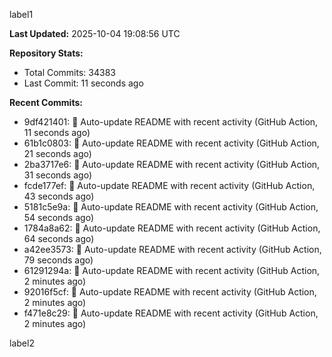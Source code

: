 
label1 
<!-- ACTIVITY_START -->
**Last Updated:** 2025-10-04 19:08:56 UTC

**Repository Stats:**
- Total Commits: 34383
- Last Commit: 11 seconds ago

**Recent Commits:**
- 9df421401: 🤖 Auto-update README with recent activity (GitHub Action, 11 seconds ago)
- 61b1c0803: 🤖 Auto-update README with recent activity (GitHub Action, 21 seconds ago)
- 2ba3717e6: 🤖 Auto-update README with recent activity (GitHub Action, 31 seconds ago)
- fcde177ef: 🤖 Auto-update README with recent activity (GitHub Action, 43 seconds ago)
- 5181c5e9a: 🤖 Auto-update README with recent activity (GitHub Action, 54 seconds ago)
- 1784a8a62: 🤖 Auto-update README with recent activity (GitHub Action, 64 seconds ago)
- a42ee3573: 🤖 Auto-update README with recent activity (GitHub Action, 79 seconds ago)
- 61291294a: 🤖 Auto-update README with recent activity (GitHub Action, 2 minutes ago)
- 92016f5cf: 🤖 Auto-update README with recent activity (GitHub Action, 2 minutes ago)
- f471e8c29: 🤖 Auto-update README with recent activity (GitHub Action, 2 minutes ago)
<!-- ACTIVITY_END -->

label2
